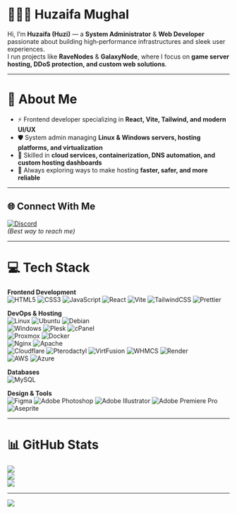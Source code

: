 # 👨🏻‍💻 Huzaifa Mughal

Hi, I’m **Huzaifa (Huzi)** — a **System Administrator** & **Web Developer** passionate about building high‑performance infrastructures and sleek user experiences.  
I run projects like **RaveNodes** & **GalaxyNode**, where I focus on **game server hosting, DDoS protection, and custom web solutions**.  

---

# 💫 About Me
- ⚡ Frontend developer specializing in **React, Vite, Tailwind, and modern UI/UX**  
- 🛡️ System admin managing **Linux & Windows servers, hosting platforms, and virtualization**  
- 📡 Skilled in **cloud services, containerization, DNS automation, and custom hosting dashboards**  
- 🚀 Always exploring ways to make hosting **faster, safer, and more reliable**  

---

## 🌐 Connect With Me
[![Discord](https://img.shields.io/badge/Discord-%237289DA.svg?logo=discord&logoColor=white)](https://discord.gg/_huzaifamughal)  
*(Best way to reach me)*  

---

# 💻 Tech Stack

**Frontend Development**  
![HTML5](https://img.shields.io/badge/html5-%23E34F26.svg?style=for-the-badge&logo=html5&logoColor=white) 
![CSS3](https://img.shields.io/badge/css3-%231572B6.svg?style=for-the-badge&logo=css3&logoColor=white) 
![JavaScript](https://img.shields.io/badge/javascript-%23323330.svg?style=for-the-badge&logo=javascript&logoColor=%23F7DF1E) 
![React](https://img.shields.io/badge/react-%2361DAFB.svg?style=for-the-badge&logo=react&logoColor=black) 
![Vite](https://img.shields.io/badge/vite-%23646CFF.svg?style=for-the-badge&logo=vite&logoColor=white) 
![TailwindCSS](https://img.shields.io/badge/tailwindcss-%2338B2AC.svg?style=for-the-badge&logo=tailwind-css&logoColor=white) 
![Prettier](https://img.shields.io/badge/prettier-%23F7B93E.svg?style=for-the-badge&logo=prettier&logoColor=black)  

**DevOps & Hosting**  
![Linux](https://img.shields.io/badge/Linux-%23FCC624.svg?style=for-the-badge&logo=linux&logoColor=black) 
![Ubuntu](https://img.shields.io/badge/ubuntu-%23E95420.svg?style=for-the-badge&logo=ubuntu&logoColor=white) 
![Debian](https://img.shields.io/badge/debian-%23A81D33.svg?style=for-the-badge&logo=debian&logoColor=white)  
![Windows](https://img.shields.io/badge/windows-%230078D6.svg?style=for-the-badge&logo=windows&logoColor=white) 
![Plesk](https://img.shields.io/badge/plesk-%23007AAC.svg?style=for-the-badge&logo=plesk&logoColor=white) 
![cPanel](https://img.shields.io/badge/cPanel-%23FF6C2C.svg?style=for-the-badge&logo=cpanel&logoColor=white)  
![Proxmox](https://img.shields.io/badge/proxmox-%23E57000.svg?style=for-the-badge&logo=proxmox&logoColor=white) 
![Docker](https://img.shields.io/badge/docker-%230db7ed.svg?style=for-the-badge&logo=docker&logoColor=white)  
![Nginx](https://img.shields.io/badge/nginx-%23009639.svg?style=for-the-badge&logo=nginx&logoColor=white) 
![Apache](https://img.shields.io/badge/apache-%23D42029.svg?style=for-the-badge&logo=apache&logoColor=white)  
![Cloudflare](https://img.shields.io/badge/cloudflare-%23F38020.svg?style=for-the-badge&logo=cloudflare&logoColor=white) 
![Pterodactyl](https://img.shields.io/badge/pterodactyl-%2300AEEF.svg?style=for-the-badge&logo=pterodactyl&logoColor=white) 
![VirtFusion](https://img.shields.io/badge/virtfusion-%23007ACC.svg?style=for-the-badge&logo=vmware&logoColor=white) 
![WHMCS](https://img.shields.io/badge/whmcs-%23004D8C.svg?style=for-the-badge&logo=whmcs&logoColor=white) 
![Render](https://img.shields.io/badge/render-%2346E3B7.svg?style=for-the-badge&logo=render&logoColor=black)  
![AWS](https://img.shields.io/badge/AWS-%23FF9900.svg?style=for-the-badge&logo=amazonaws&logoColor=white) 
![Azure](https://img.shields.io/badge/azure-%230072C6.svg?style=for-the-badge&logo=microsoftazure&logoColor=white)  

**Databases**  
![MySQL](https://img.shields.io/badge/mysql-%2300f.svg?style=for-the-badge&logo=mysql&logoColor=white)  

**Design & Tools**  
![Figma](https://img.shields.io/badge/figma-%23F24E1E.svg?style=for-the-badge&logo=figma&logoColor=white) 
![Adobe Photoshop](https://img.shields.io/badge/adobephotoshop-%2331A8FF.svg?style=for-the-badge&logo=adobephotoshop&logoColor=white) 
![Adobe Illustrator](https://img.shields.io/badge/adobeillustrator-%23FF9A00.svg?style=for-the-badge&logo=adobeillustrator&logoColor=white) 
![Adobe Premiere Pro](https://img.shields.io/badge/adobepremierepro-%239999FF.svg?style=for-the-badge&logo=adobepremierepro&logoColor=white) 
![Aseprite](https://img.shields.io/badge/Aseprite-FFFFFF?style=for-the-badge&logo=Aseprite&logoColor=#7D929E)  

---

# 📊 GitHub Stats
![](https://github-readme-stats.vercel.app/api?username=HuzaifaMughal0024&theme=dark&hide_border=false&include_all_commits=true&count_private=true)<br/>
![](https://github-readme-streak-stats.herokuapp.com/?user=HuzaifaMughal0024&theme=dark&hide_border=false)<br/>
![](https://github-readme-stats.vercel.app/api/top-langs/?username=HuzaifaMughal0024&theme=dark&hide_border=false&layout=compact&count_private=true)

---

[![](https://visitcount.itsvg.in/api?id=HuzaifaMughal0024&icon=0&color=1)](https://visitcount.itsvg.in)
